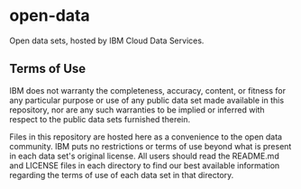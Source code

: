 # open-data
Open data sets, hosted by IBM Cloud Data Services.


## Terms of Use

IBM does not warranty the completeness, accuracy, content, or fitness for any particular purpose or use of any public data set made available in this repository, nor are any such warranties to be implied or inferred with respect to the public data sets furnished therein.

Files in this repository are hosted here as a convenience to the open data community. IBM puts no restrictions or terms of use beyond what is present in each data set's original license. All users should read the README.md and LICENSE files in each directory to find our best available information regarding the terms of use of each data set in that directory. 
